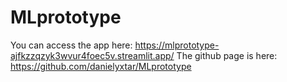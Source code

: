 # MLprototype

You can access the app here: https://mlprototype-ajfkzzqzyk3wvur4foec5v.streamlit.app/
The github page is here: https://github.com/danielyxtar/MLprototype
